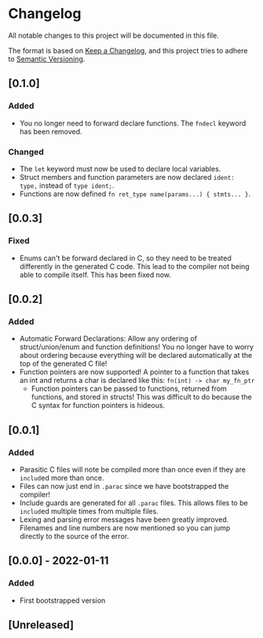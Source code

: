 # Changelog
All notable changes to this project will be documented in this file.

The format is based on [Keep a Changelog](https://keepachangelog.com/en/1.0.0/),
and this project tries to adhere to [Semantic Versioning](https://semver.org/spec/v2.0.0.html).

## [0.1.0]
### Added
- You no longer need to forward declare functions. The `fndecl` keyword has been removed.

### Changed
- The `let` keyword must now be used to declare local variables.
- Struct members and function parameters are now declared `ident: type,` instead of `type ident;`.
- Functions are now defined `fn ret_type name(params...) { stmts... }`.

## [0.0.3]
### Fixed
- Enums can't be forward declared in C, so they need to be treated differently in the generated C code. This lead to the compiler not being able to compile itself. This has been fixed now.

## [0.0.2]
### Added
- Automatic Forward Declarations: Allow any ordering of struct/union/enum and function definitions! You no longer have to worry about ordering because everything will be declared automatically at the top of the generated C file!
- Function pointers are now supported! A pointer to a function that takes an int and returns a char is declared like this: `fn(int) -> char my_fn_ptr`
    - Function pointers can be passed to functions, returned from functions, and stored in structs! This was difficult to do because the C syntax for function pointers is hideous.

## [0.0.1]
### Added
- Parasitic C files will note be compiled more than once even if they are `includ`ed more than once.
- Files can now just end in `.parac` since we have bootstrapped the compiler!
- Include guards are generated for all `.parac` files. This allows files to be `includ`ed multiple times from multiple files.
- Lexing and parsing error messages have been greatly improved. Filenames and line numbers are now mentioned so you can jump directly to the source of the error.

## [0.0.0] - 2022-01-11
### Added
- First bootstrapped version

## [Unreleased]